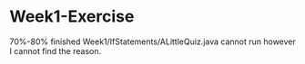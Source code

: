 # Week1-Exercise
70%-80% finished
Week1/IfStatements/ALittleQuiz.java cannot run however I cannot find the reason.
